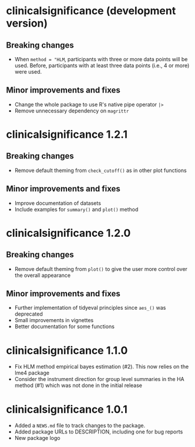 # clinicalsignificance (development version)
## Breaking changes
* When `method = "HLM`, participants with three or more data points will be used. Before, participants with at least three data points (i.e., 4 or more) were used.

## Minor improvements and fixes
* Change the whole package to use R's native pipe operator `|>`
* Remove unnecessary dependency on `magrittr`

# clinicalsignificance 1.2.1
## Breaking changes
* Remove default theming from `check_cutoff()` as in other plot functions

## Minor improvements and fixes
* Improve documentation of datasets
* Include examples for `summary()` and `plot()` method

# clinicalsignificance 1.2.0
## Breaking changes
* Remove default theming from `plot()` to give the user more control over the overall appearance

## Minor improvements and fixes
* Further implementation of tidyeval principles since `aes_()` was deprecated
* Small improvements in vignettes
* Better documentation for some functions


# clinicalsignificance 1.1.0
* Fix HLM method empirical bayes estimation (#2). This now relies on the lme4 package
* Consider the instrument direction for group level summaries in the HA method (#1) which was not done in the initial release


# clinicalsignificance 1.0.1
* Added a `NEWS.md` file to track changes to the package.
* Added package URLs to DESCRIPTION, including one for bug reports
* New package logo
